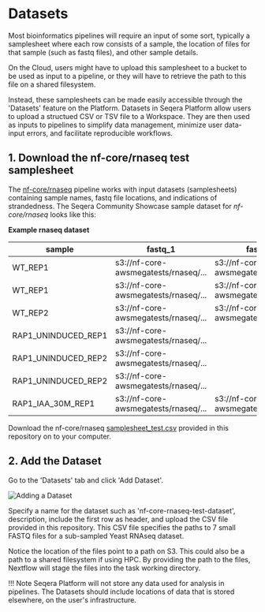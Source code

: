 # Datasets

Most bioinformatics pipelines will require an input of some sort, typically a samplesheet where each row consists of a sample, the location of files for that sample (such as fastq files), and other sample details.

On the Cloud, users might have to upload this samplesheet to a bucket to be used as input to a pipeline, or they will have to retrieve the path to this file on a shared filesystem.

Instead, these samplesheets can be made easily accessible through the 'Datasets' feature on the Platform. Datasets in Seqera Platform allow users to upload a structued CSV or TSV file to a Workspace. They are then used as inputs to pipelines to simplify data management, minimize user data-input errors, and facilitate reproducible workflows.

## 1. Download the nf-core/rnaseq test samplesheet

The [nf-core/rnaseq](https://github.com/nf-core/rnaseq) pipeline works with input datasets (samplesheets) containing sample names, fastq file locations, and indications of strandedness. The Seqera Community Showcase sample dataset for _nf-core/rnaseq_ looks like this:

**Example rnaseq dataset**

<center>

| sample              | fastq_1                              | fastq_2                              | strandedness |
| ------------------- | ------------------------------------ | ------------------------------------ | ------------ |
| WT_REP1             | s3://nf-core-awsmegatests/rnaseq/... | s3://nf-core-awsmegatests/rnaseq/... | reverse      |
| WT_REP1             | s3://nf-core-awsmegatests/rnaseq/... | s3://nf-core-awsmegatests/rnaseq/... | reverse      |
| WT_REP2             | s3://nf-core-awsmegatests/rnaseq/... | s3://nf-core-awsmegatests/rnaseq/... | reverse      |
| RAP1_UNINDUCED_REP1 | s3://nf-core-awsmegatests/rnaseq/... |                                      | reverse      |
| RAP1_UNINDUCED_REP2 | s3://nf-core-awsmegatests/rnaseq/... |                                      | reverse      |
| RAP1_UNINDUCED_REP2 | s3://nf-core-awsmegatests/rnaseq/... |                                      | reverse      |
| RAP1_IAA_30M_REP1   | s3://nf-core-awsmegatests/rnaseq/... | s3://nf-core-awsmegatests/rnaseq/... | reverse      |

</center>

Download the nf-core/rnaseq [samplesheet_test.csv](samplesheet_test.csv) provided in this repository on to your computer.

## 2. Add the Dataset

Go to the 'Datasets' tab and click 'Add Dataset'.

![Adding a Dataset](assets/sp-cloud-add-a-dataset.gif)

Specify a name for the dataset such as 'nf-core-rnaseq-test-dataset', description, include the first row as header, and upload the CSV file provided in this repository. This CSV file specifies the paths to 7 small FASTQ files for a sub-sampled Yeast RNAseq dataset.

Notice the location of the files point to a path on S3. This could also be a path to a shared filesystem if using HPC. By providing the path to the files, Nextflow will stage the files into the task working directory. 

!!! Note
    Seqera Platform will not store any data used for analysis in pipelines. The Datasets should include locations of data that is stored elsewhere, on the user's infrastructure.
